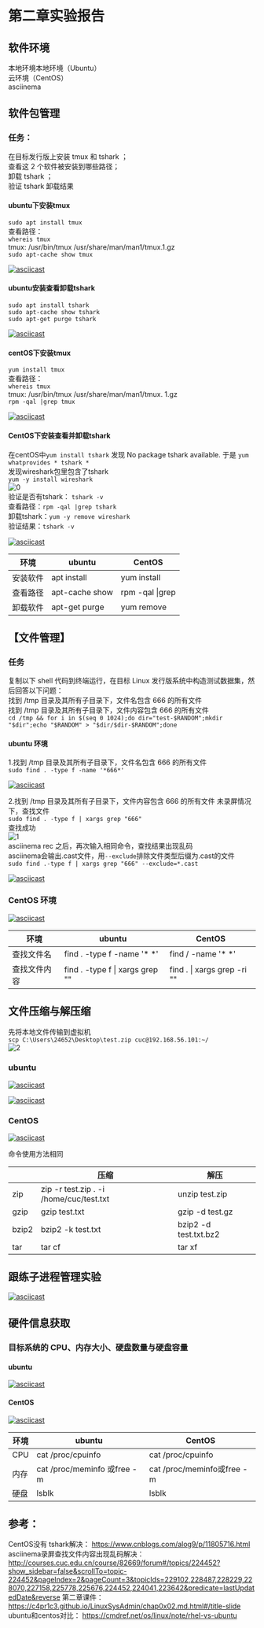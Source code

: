 # 第二章实验报告 

 ## 软件环境

 本地环境本地环境（Ubuntu）  
 云环境（CentOS）  
 asciinema  
 ## 软件包管理

 ### 任务：

 在目标发行版上安装 tmux 和 tshark ；  
 查看这 2 个软件被安装到哪些路径；  
 卸载 tshark ；  
 验证 tshark 卸载结果  

 #### ubuntu下安装tmux

 ```sudo apt install tmux```  
 查看路径：  
 ```whereis tmux```  
 tmux: /usr/bin/tmux /usr/share/man/man1/tmux.1.gz  
 ```sudo apt-cache show tmux```  

 [![asciicast](https://asciinema.org/a/rcAFvrD6aW52rwol0DqhAzRmd.svg)](https://asciinema.org/a/rcAFvrD6aW52rwol0DqhAzRmd)

 #### ubuntu安装查看卸载tshark

 ```sudo apt install tshark```  
 ```sudo apt-cache show tshark```  
 ```sudo apt-get purge tshark```   

 [![asciicast](https://asciinema.org/a/cklrUjGSAGCaFK34rsFYyPuQk.svg)](https://asciinema.org/a/cklrUjGSAGCaFK34rsFYyPuQk)  

 #### centOS下安装tmux 

 ```yum install tmux```   
 查看路径：  
 ```whereis tmux```  
 tmux: /usr/bin/tmux /usr/share/man/man1/tmux. 1.gz    
 ```rpm -qal |grep tmux```  

 [![asciicast](https://asciinema.org/a/VJN1AQ5QnGB6liygtit00v4FM.svg)](https://asciinema.org/a/VJN1AQ5QnGB6liygtit00v4FM)

 #### CentOS下安装查看并卸载tshark  

 在centOS中```yum install tshark``` 发现
 No package tshark available.
 于是 ```yum whatprovides * tshark *```  
 发现wireshark包里包含了tshark  
 ```yum -y install wireshark```  
 ![0](/image/wireshark.png)  
 验证是否有tshark： ```tshark -v```  
 查看路径：```rpm -qal |grep tshark```  
 卸载tshark：```yum -y remove wireshark```  
 验证结果：```tshark -v```  

 [![asciicast](https://asciinema.org/a/wpoKX7KYNm1OfYkdKnzVs2S3B.svg)](https://asciinema.org/a/wpoKX7KYNm1OfYkdKnzVs2S3B)  

 |  环境  | ubuntu  | CentOS  |
 |  ----   | ----  | ----  |
 | 安装软件  | apt install | yum install |
 | 查看路径  | apt-cache show | rpm -qal &#124;grep  |
 | 卸载软件 | apt-get purge | yum remove |


 ## 【文件管理】

 ### 任务

 复制以下 shell 代码到终端运行，在目标 Linux 发行版系统中构造测试数据集，然后回答以下问题：  
 找到 /tmp 目录及其所有子目录下，文件名包含 666 的所有文件  
 找到 /tmp 目录及其所有子目录下，文件内容包含 666 的所有文件  
 ```cd /tmp && for i in $(seq 0 1024);do dir="test-$RANDOM";mkdir "$dir";echo "$RANDOM" > "$dir/$dir-$RANDOM";done```  

 #### ubuntu 环境
 
 1.找到 /tmp 目录及其所有子目录下，文件名包含 666 的所有文件  
 ```sudo find . -type f -name '*666*'```  

 [![asciicast](https://asciinema.org/a/woUMKyRtgmk9av0BvqhcQLv9D.svg)](https://asciinema.org/a/woUMKyRtgmk9av0BvqhcQLv9D)  
 
 2.找到 /tmp 目录及其所有子目录下，文件内容包含 666 的所有文件
 未录屏情况下，查找文件    
 ```sudo find . -type f | xargs grep "666"```  
 查找成功   
 ![1](/image/未录屏查找文件.png)  
 asciinema rec 之后，再次输入相同命令，查找结果出现乱码   
 asciinema会输出.cast文件，用`--exclude`排除文件类型后缀为.cast的文件     
 ```sudo find .-type f | xargs grep "666" --exclude=*.cast```  

 [![asciicast](https://asciinema.org/a/GvSYfitApVyEqD81NmcGTEoJr.svg)](https://asciinema.org/a/GvSYfitApVyEqD81NmcGTEoJr)  

 ### CentOS 环境

 [![asciicast](https://asciinema.org/a/1nSobAEETUpj3AAAtMwXutCbc.svg)](https://asciinema.org/a/1nSobAEETUpj3AAAtMwXutCbc)  

 |  环境  | ubuntu  | CentOS  |
 |  ----   | ----  | ----  |
 | 查找文件名  |  find . -type f -name '*  *'| find / -name '*  *'  |
 | 查找文件内容  | find . -type f &#124; xargs grep "" |  find . &#124; xargs grep -ri "" |

 ## 文件压缩与解压缩
 
 先将本地文件传输到虚拟机    
 `scp C:\Users\24652\Desktop\test.zip cuc@192.168.56.101:~/`  
 ![2](/image/将文件传输到虚拟机.png)  

 ### ubuntu

 [![asciicast](https://asciinema.org/a/yBHD7vPjibcdAiihn0WLB3ymG.svg)](https://asciinema.org/a/yBHD7vPjibcdAiihn0WLB3ymG)  

 [![asciicast](https://asciinema.org/a/HvT87YSFlxfUrfiCsS3JNKkT2.svg)](https://asciinema.org/a/HvT87YSFlxfUrfiCsS3JNKkT2)  

 ### CentOS

 [![asciicast](https://asciinema.org/a/IIfkx5M2FDplU4zrC2N5UmY4M.svg)](https://asciinema.org/a/IIfkx5M2FDplU4zrC2N5UmY4M)  

 命令使用方法相同   
 
 |   | 压缩  | 解压  |
 |  ----   | ----  | ----  |
 | zip  | zip -r test.zip . -i /home/cuc/test.txt | unzip test.zip |
 | gzip  | gzip test.txt | gzip -d test.gz  |
 | bzip2 | bzip2 -k test.txt | bzip2 -d test.txt.bz2 |
 | tar | tar cf | tar xf |  

 ## 跟练子进程管理实验  

 [![asciicast](https://asciinema.org/a/N0Km0tRdIZqRIm7c5Rp2ELmkF.svg)](https://asciinema.org/a/N0Km0tRdIZqRIm7c5Rp2ELmkF)
  
 ## 硬件信息获取

 ### 目标系统的 CPU、内存大小、硬盘数量与硬盘容量

 #### ubuntu

 [![asciicast](https://asciinema.org/a/xVy8Ly3DFpfXniQIAvrM1tHRx.svg)](https://asciinema.org/a/xVy8Ly3DFpfXniQIAvrM1tHRx)  

 #### CentOS

 [![asciicast](https://asciinema.org/a/r0wZmjrc0wdsNpCFzzT1c1qtj.svg)](https://asciinema.org/a/r0wZmjrc0wdsNpCFzzT1c1qtj)  

 |  环境  | ubuntu  | CentOS  |
 |  ----   | ----  | ----  |
 | CPU  | cat /proc/cpuinfo | cat /proc/cpuinfo |
 | 内存  | cat /proc/meminfo 或free -m | cat /proc/meminfo或free -m  |
 | 硬盘 | lsblk | lsblk |  

 ## 参考：

 CentOS没有 tshark解决：
 https://www.cnblogs.com/alog9/p/11805716.html
 asciinema录屏查找文件内容出现乱码解决：
 http://courses.cuc.edu.cn/course/82669/forum#/topics/224452?show_sidebar=false&scrollTo=topic-224452&pageIndex=2&pageCount=3&topicIds=229102,228487,228229,228070,227158,225778,225676,224452,224041,223642&predicate=lastUpdatedDate&reverse
 第二章课件：
 https://c4pr1c3.github.io/LinuxSysAdmin/chap0x02.md.html#/title-slide
 ubuntu和centos对比：
 https://cmdref.net/os/linux/note/rhel-vs-ubuntu